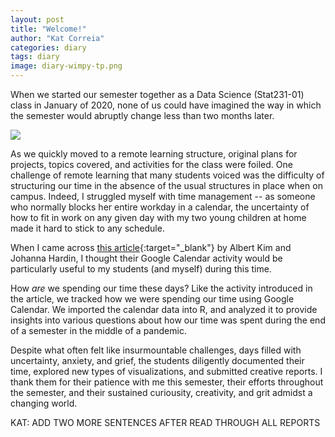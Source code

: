 ```yaml
---
layout: post
title: "Welcome!"
author: "Kat Correia"
categories: diary
tags: diary
image: diary-wimpy-tp.png
---
```


When we started our semester together as a Data Science (Stat231-01) class in January of 2020, none of us could have imagined the way in which the semester would abruptly change less than two months later.

<img src="{{ site.github.url }}/assets/img/covid-email.png">

As we quickly moved to a remote learning structure, original plans for projects, topics covered, and activities for the class were foiled.  One challenge of remote learning that many students voiced was the difficulty of structuring our time in the absence of the usual structures in place when on campus.  Indeed, I struggled myself with time management -- as someone who normally blocks her entire workday in a calendar, the uncertainty of how to fit in work on any given day with my two young children at home made it hard to stick to any schedule.  

When I came across [this article](https://arxiv.org/pdf/2002.11767.pdf 'Playing the whole game”: A data collection and analysis exercise with Google Calendar'){:target="_blank"} by Albert Kim and Johanna Hardin, I thought their Google Calendar activity would be particularly useful to my students (and myself) during this time. 

How <i> are </i> we spending our time these days?  Like the activity introduced in the article, we tracked how we were spending our time using Google Calendar.  We imported the calendar data into R, and analyzed it to provide insights into various questions about how our time was spent during the end of a semester in the middle of a pandemic.

Despite what often felt like insurmountable challenges, days filled with uncertainty, anxiety, and grief, the students diligently documented their time, explored new types of visualizations, and submitted creative reports.  I thank them for their patience with me this semester, their efforts throughout the semester, and their sustained curiousity, creativity, and grit admidst a changing world.

KAT: ADD TWO MORE SENTENCES AFTER READ THROUGH ALL REPORTS


